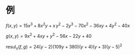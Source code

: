 # 例

$f(x,y) = 15 x^{3}+8 x^{2} y +x \,y^{2}-2 y^{3}-70 x^{2}-36 x y +4 y^{2}-40 x$

$g(x,y) = 9 x^{2}+4 x y +y^{2}-56 x -22 y +40$

$\textrm{resul}_x(f,g) = 24 \left(y -2\right) \left(109 y +380\right) \left(y +4\right) \left(y +3\right) \left(y -5\right)^{2}$